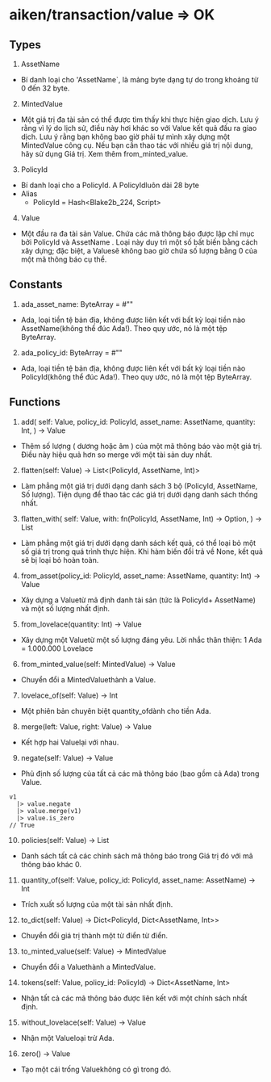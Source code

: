 # aiken/transaction/value => OK

## Types

1. AssetName

- Bí danh loại cho 'AssetName`, là mảng byte dạng tự do trong khoảng từ 0 đến 32 byte.

2. MintedValue

- Một giá trị đa tài sản có thể được tìm thấy khi thực hiện giao dịch. Lưu ý rằng vì lý do lịch sử, điều này hơi khác so với Value kết quả đầu ra giao dịch. Lưu ý rằng bạn không bao giờ phải tự mình xây dựng một MintedValue công cụ. Nếu bạn cần thao tác với nhiều giá trị nội dung, hãy sử dụng Giá trị. Xem thêm from_minted_value.

3. PolicyId

- Bí danh loại cho a PolicyId. A PolicyIdluôn dài 28 byte
- Alias
    + PolicyId = Hash<Blake2b_224, Script>

4. Value

- Một đầu ra đa tài sản Value. Chứa các mã thông báo được lập chỉ mục bởi PolicyId và AssetName . Loại này duy trì một số bất biến bằng cách xây dựng; đặc biệt, a Valuesẽ không bao giờ chứa số lượng bằng 0 của một mã thông báo cụ thể.

## Constants

1. ada_asset_name: ByteArray = #""

- Ada, loại tiền tệ bản địa, không được liên kết với bất kỳ loại tiền nào AssetName(không thể đúc Ada!). Theo quy ước, nó là một tệp ByteArray.

2. ada_policy_id: ByteArray = #""

- Ada, loại tiền tệ bản địa, không được liên kết với bất kỳ loại tiền nào PolicyId(không thể đúc Ada!). Theo quy ước, nó là một tệp ByteArray.

## Functions

1. add( self: Value, policy_id: PolicyId, asset_name: AssetName, quantity: Int, ) -> Value

- Thêm số lượng ( dương hoặc âm ) của một mã thông báo vào một giá trị. Điều này hiệu quả hơn so merge với một tài sản duy nhất.

2. flatten(self: Value) -> List<(PolicyId, AssetName, Int)>

- Làm phẳng một giá trị dưới dạng danh sách 3 bộ (PolicyId, AssetName, Số lượng). Tiện dụng để thao tác các giá trị dưới dạng danh sách thống nhất.

3. flatten_with( self: Value, with: fn(PolicyId, AssetName, Int) -> Option<result>, ) -> List<result>

- Làm phẳng một giá trị dưới dạng danh sách kết quả, có thể loại bỏ một số giá trị trong quá trình thực hiện. Khi hàm biến đổi trả về None, kết quả sẽ bị loại bỏ hoàn toàn.

4. from_asset(policy_id: PolicyId, asset_name: AssetName, quantity: Int) -> Value

- Xây dựng a Valuetừ mã định danh tài sản (tức là PolicyId+ AssetName) và một số lượng nhất định.

5. from_lovelace(quantity: Int) -> Value

- Xây dựng một Valuetừ một số lượng đáng yêu. Lời nhắc thân thiện: 1 Ada = 1.000.000 Lovelace

6. from_minted_value(self: MintedValue) -> Value

- Chuyển đổi a MintedValuethành a Value.

7. lovelace_of(self: Value) -> Int

- Một phiên bản chuyên biệt quantity_ofdành cho tiền Ada.

8. merge(left: Value, right: Value) -> Value

- Kết hợp hai Valuelại với nhau.

9. negate(self: Value) -> Value

- Phủ định số lượng của tất cả các mã thông báo (bao gồm cả Ada) trong Value.

```aiken
v1
  |> value.negate
  |> value.merge(v1)
  |> value.is_zero
// True
```

10. policies(self: Value) -> List<PolicyId>

- Danh sách tất cả các chính sách mã thông báo trong Giá trị đó với mã thông báo khác 0.

11. quantity_of(self: Value, policy_id: PolicyId, asset_name: AssetName) -> Int

- Trích xuất số lượng của một tài sản nhất định.

12. to_dict(self: Value) -> Dict<PolicyId, Dict<AssetName, Int>>

- Chuyển đổi giá trị thành một từ điển từ điển.

13. to_minted_value(self: Value) -> MintedValue

- Chuyển đổi a Valuethành a MintedValue.

14. tokens(self: Value, policy_id: PolicyId) -> Dict<AssetName, Int>

- Nhận tất cả các mã thông báo được liên kết với một chính sách nhất định.

15. without_lovelace(self: Value) -> Value

- Nhận một Valueloại trừ Ada.

16. zero() -> Value

- Tạo một cái trống Valuekhông có gì trong đó.